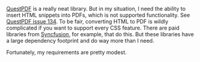 [QuestPDF](https://www.questpdf.com/documentation/#introduction) is a really neat library. But in my situation, I need the ability to insert HTML snippets into PDFs, which is not supported functionality. See [QuestPDF issue 134](https://github.com/QuestPDF/QuestPDF/issues/134). To be fair, converting HTML to PDF is wildly complicated if you want to support every CSS feature. There are paid libraries from [Syncfusion](https://help.syncfusion.com/file-formats/pdf/converting-html-to-pdf), for example, that do this. But these libraries have a large dependency footprint and do way more than I need.

Fortunately, my requirements are pretty modest.
